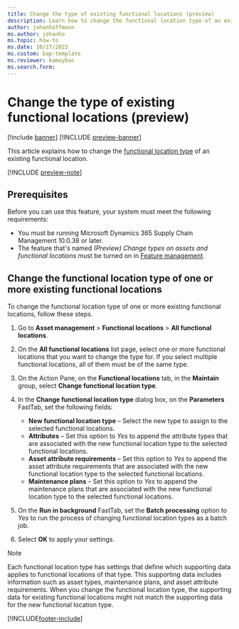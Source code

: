 ```yaml
---
title: Change the type of existing functional locations (preview)
description: Learn how to change the functional location type of an existing functional location, including prerequisites and a step-by-step process.
author: johanhoffmann
ms.author: johanho
ms.topic: how-to
ms.date: 10/27/2023
ms.custom: bap-template
ms.reviewer: kamaybac
ms.search.form:
---
```


# Change the type of existing functional locations (preview)

[!include [banner](../../includes/banner.md)]
[!INCLUDE [preview-banner](~/../shared-content/shared/preview-includes/preview-banner.md)]

<!-- KFM: Preview until further notice -->

This article explains how to change the [functional location type](../setup-for-functional-locations/functional-location-types.md) of an existing functional location.

[!INCLUDE [preview-note](~/../shared-content/shared/preview-includes/preview-note-d365.md)]

## Prerequisites

Before you can use this feature, your system must meet the following requirements:

- You must be running Microsoft Dynamics 365 Supply Chain Management 10.0.38 or later.
- The feature that's named *(Preview) Change types on assets and functional locations* must be turned on in [Feature management](../../../fin-ops-core/fin-ops/get-started/feature-management/feature-management-overview.md).

## Change the functional location type of one or more existing functional locations

To change the functional location type of one or more existing functional locations, follow these steps.

1. Go to **Asset management** \> **Functional locations** \> **All functional locations**.
1. On the **All functional locations** list page, select one or more functional locations that you want to change the type for. If you select multiple functional locations, all of them must be of the same type.
1. On the Action Pane, on the **Functional locations** tab, in the **Maintain** group, select **Change functional location type**.
1. In the **Change functional location type** dialog box, on the **Parameters** FastTab, set the following fields:

    - **New functional location type** – Select the new type to assign to the selected functional locations.
    - **Attributes** – Set this option to *Yes* to append the attribute types that are associated with the new functional location type to the selected functional locations.
    - **Asset attribute requirements** – Set this option to *Yes* to append the asset attribute requirements that are associated with the new functional location type to the selected functional locations.
    - **Maintenance plans** – Set this option to *Yes* to append the maintenance plans that are associated with the new functional location type to the selected functional locations.

1. On the **Run in background** FastTab, set the **Batch processing** option to *Yes* to run the process of changing functional location types as a batch job.
1. Select **OK** to apply your settings.

> [!NOTE]
> Each functional location type has settings that define which supporting data applies to functional locations of that type. This supporting data includes information such as asset types, maintenance plans, and asset attribute requirements. When you change the functional location type, the supporting data for existing functional locations might not match the supporting data for the new functional location type.

[!INCLUDE[footer-include](../../../includes/footer-banner.md)]
